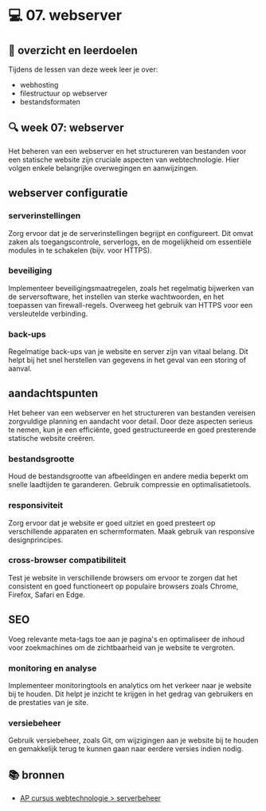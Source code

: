 # 💻 07. webserver

## 🥅 overzicht en leerdoelen

Tijdens de lessen van deze week leer je over:
 - webhosting
 - filestructuur op webserver
 - bestandsformaten

## 🔍 week 07: webserver

Het beheren van een webserver en het structureren van bestanden voor een statische website zijn cruciale aspecten van webtechnologie. Hier volgen enkele belangrijke overwegingen en aanwijzingen.


## webserver configuratie

### serverinstellingen
Zorg ervoor dat je de serverinstellingen begrijpt en configureert. Dit omvat zaken als toegangscontrole, serverlogs, en de mogelijkheid om essentiële modules in te schakelen (bijv. voor HTTPS).
### beveiliging
Implementeer beveiligingsmaatregelen, zoals het regelmatig bijwerken van de serversoftware, het instellen van sterke wachtwoorden, en het toepassen van firewall-regels. Overweeg het gebruik van HTTPS voor een versleutelde verbinding.
### back-ups
Regelmatige back-ups van je website en server zijn van vitaal belang. Dit helpt bij het snel herstellen van gegevens in het geval van een storing of aanval.
## aandachtspunten
Het beheer van een webserver en het structureren van bestanden vereisen zorgvuldige planning en aandacht voor detail. Door deze aspecten serieus te nemen, kun je een efficiënte, goed gestructureerde en goed presterende statische website creëren.
### bestandsgrootte
Houd de bestandsgrootte van afbeeldingen en andere media beperkt om snelle laadtijden te garanderen. Gebruik compressie en optimalisatietools.
### responsiviteit
Zorg ervoor dat je website er goed uitziet en goed presteert op verschillende apparaten en schermformaten. Maak gebruik van responsive designprincipes.
### cross-browser compatibiliteit
Test je website in verschillende browsers om ervoor te zorgen dat het consistent en goed functioneert op populaire browsers zoals Chrome, Firefox, Safari en Edge.
## SEO
Voeg relevante meta-tags toe aan je pagina's en optimaliseer de inhoud voor zoekmachines om de zichtbaarheid van je website te vergroten.
### monitoring en analyse
Implementeer monitoringtools en analytics om het verkeer naar je website bij te houden. Dit helpt je inzicht te krijgen in het gedrag van gebruikers en de prestaties van je site.
### versiebeheer
Gebruik versiebeheer, zoals Git, om wijzigingen aan je website bij te houden en gemakkelijk terug te kunnen gaan naar eerdere versies indien nodig.

## 📚 bronnen
- [AP cursus webtechnologie > serverbeheer](https://apwt.gitbook.io/webtechnologie/serverbeheer/intro)